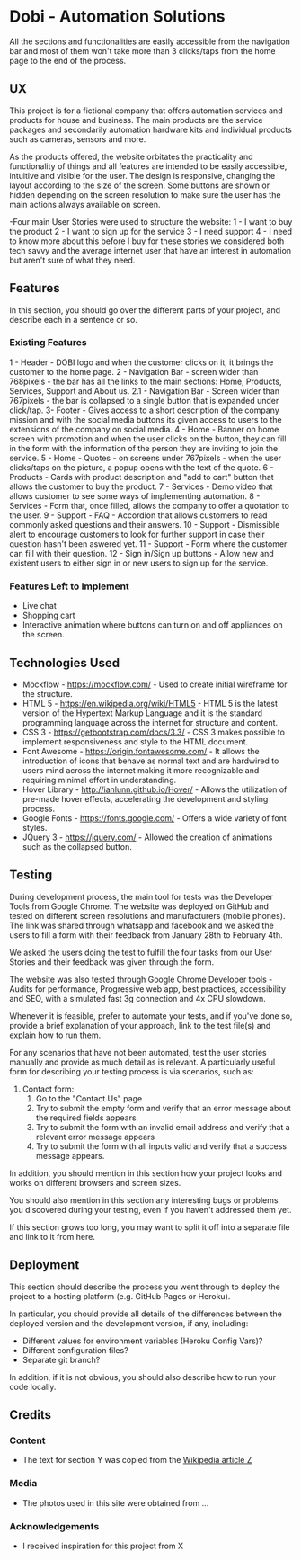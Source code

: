# Dobi - Automation Solutions

All the sections and functionalities are easily accessible from the navigation bar and most of them won't take more than 3 clicks/taps from the home page to the end of the process. 

## UX

This project is for a fictional company that offers automation services and products for house and business. The main products are the service packages and secondarily automation hardware kits and individual products such as cameras, sensors and more.

As the products offered, the website orbitates the practicality and functionality of things and all features are intended to be easily accessible, intuitive and visible for the user. The design is responsive, changing the layout according to the size of the screen. Some buttons are shown or hidden depending on the screen resolution to make sure the user has the main actions always available on screen.

-Four main User Stories were used to structure the website:
1 - I want to buy the product
2 - I want to sign up for the service
3 - I need support
4 - I need to know more about this before I buy
for these stories we considered both tech savvy and the average internet user that have an interest in automation but aren't sure of what they need.


## Features

In this section, you should go over the different parts of your project, and describe each in a sentence or so.
 
### Existing Features
1 - Header - DOBI logo and when the customer clicks on it, it brings the customer to the home page.
2 - Navigation Bar - screen wider than 768pixels - the bar has all the links to the main sections: Home, Products, Services, Support and About us. 
2.1 - Navigation  Bar - Screen wider than 767pixels - the bar is collapsed to a single button that is expanded under click/tap.
3- Footer - Gives access to a short description of the company mission and with the social media buttons its given access to users to the extensions of the company on social media.
4 - Home - Banner on home screen with promotion and when the user clicks on the button, they can fill in the form with the information of the person they are inviting to join the service.
5 - Home - Quotes - on screens under 767pixels - when the user clicks/taps on the picture, a popup opens with the text of the quote.
6 - Products - Cards with product description and "add to cart" button that allows the customer to buy the product.
7 - Services - Demo video that allows customer to see some ways of implementing automation.
8 - Services - Form that, once filled, allows the company to offer a quotation to the user.
9 - Support - FAQ - Accordion that allows customers to read commonly asked questions and their answers.
10 - Support - Dismissible alert to encourage customers to look for further support in case their question hasn't been aswered yet.
11 - Support - Form where the customer can fill with their question.
12 - Sign in/Sign up buttons - Allow new and existent users to either sign in or new users to sign up for the service.


### Features Left to Implement
- Live chat
- Shopping cart
- Interactive animation where buttons can turn on and off appliances on the screen.


## Technologies Used

- Mockflow - https://mockflow.com/ - Used to create initial wireframe for the structure.
- HTML 5 - https://en.wikipedia.org/wiki/HTML5 - HTML 5 is the latest version of the Hypertext Markup Language and it is  the standard programming language across the internet for structure and content.
- CSS 3 - https://getbootstrap.com/docs/3.3/ - CSS 3 makes possible to implement responsiveness and style to the HTML document.
- Font Awesome - https://origin.fontawesome.com/ - It allows the introduction of icons that behave as normal text and are hardwired to users mind across the internet making it more recognizable and requiring minimal effort in understanding.
- Hover Library - http://ianlunn.github.io/Hover/ - Allows the utilization of pre-made hover effects, accelerating the development and styling process.
- Google Fonts - https://fonts.google.com/ - Offers a wide variety of font styles.
- JQuery 3 - https://jquery.com/ - Allowed the creation of animations such as the collapsed button.


## Testing

During development process, the main tool for tests was the Developer Tools from Google Chrome. 
The website was deployed on GitHub and tested on different screen resolutions and manufacturers (mobile phones).
The link was shared through whatsapp and facebook and we asked the users to fill a form with their feedback from January 28th to February 4th. 

We asked the users doing the test to fulfill the four tasks from our User Stories and their feedback was given through the form.

The website was also tested through Google Chrome Developer tools - Audits for performance, Progressive web app, best practices, accessibility and SEO, with a simulated fast 3g connection and 4x CPU slowdown.

Whenever it is feasible, prefer to automate your tests, and if you've done so, provide a brief explanation of your approach, link to the test file(s) and explain how to run them.


For any scenarios that have not been automated, test the user stories manually and provide as much detail as is relevant. A particularly useful form for describing your testing process is via scenarios, such as:

1. Contact form:
    1. Go to the "Contact Us" page
    2. Try to submit the empty form and verify that an error message about the required fields appears
    3. Try to submit the form with an invalid email address and verify that a relevant error message appears
    4. Try to submit the form with all inputs valid and verify that a success message appears.

In addition, you should mention in this section how your project looks and works on different browsers and screen sizes.

You should also mention in this section any interesting bugs or problems you discovered during your testing, even if you haven't addressed them yet.

If this section grows too long, you may want to split it off into a separate file and link to it from here.

## Deployment

This section should describe the process you went through to deploy the project to a hosting platform (e.g. GitHub Pages or Heroku).

In particular, you should provide all details of the differences between the deployed version and the development version, if any, including:
- Different values for environment variables (Heroku Config Vars)?
- Different configuration files?
- Separate git branch?

In addition, if it is not obvious, you should also describe how to run your code locally.


## Credits

### Content
- The text for section Y was copied from the [Wikipedia article Z](https://en.wikipedia.org/wiki/Z)

### Media
- The photos used in this site were obtained from ...

### Acknowledgements

- I received inspiration for this project from X
